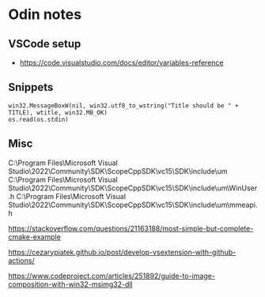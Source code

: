 # Odin notes

## VSCode setup

* <https://code.visualstudio.com/docs/editor/variables-reference>

## Snippets

```odin
win32.MessageBoxW(nil, win32.utf8_to_wstring("Title should be " + TITLE), wtitle, win32.MB_OK)
os.read(os.stdin)
```

## Misc

C:\Program Files\Microsoft Visual Studio\2022\Community\SDK\ScopeCppSDK\vc15\SDK\include\um
C:\Program Files\Microsoft Visual Studio\2022\Community\SDK\ScopeCppSDK\vc15\SDK\include\um\WinUser.h
C:\Program Files\Microsoft Visual Studio\2022\Community\SDK\ScopeCppSDK\vc15\SDK\include\um\mmeapi.h

<https://stackoverflow.com/questions/21163188/most-simple-but-complete-cmake-example>

<https://cezarypiatek.github.io/post/develop-vsextension-with-github-actions/>

<https://www.codeproject.com/articles/251892/guide-to-image-composition-with-win32-msimg32-dll>
